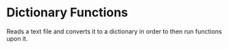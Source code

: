 # Dictionary Functions
Reads a text file and converts it to a dictionary in order to then run functions upon it.

